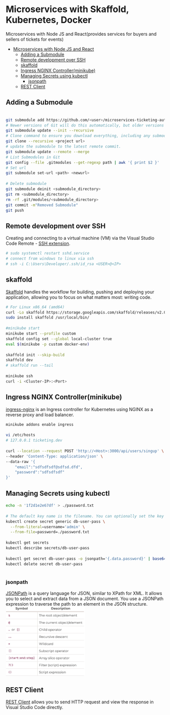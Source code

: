 # Microservices with Skaffold, Kubernetes, Docker
Microservices with Node JS and React(provides services for buyers and sellers of tickets for events)

- [Microservices with Node JS and React](#microservices-with-node-js-and-react)
  - [Adding a Submodule](#adding-a-submodule)
  - [Remote development over SSH](#remote-development-over-ssh)
  - [skaffold](#skaffold)
  - [Ingress NGINX Controller(minikube)](#ingress-nginx-controllerminikube)
  - [Managing Secrets using kubectl](#managing-secrets-using-kubectl)
    - [jsonpath](#jsonpath)
  - [REST Client](#rest-client)
  
## Adding a Submodule

```sh

git submodule add https://github.com/<user>/microservices-ticketing-auth auth
# Newer versions of Git will do this automatically, but older versions will require you to explicitly tell Git to download the contents of submodule
git submodule update --init --recursive
# Clone command to ensure you download everything, including any submodules
git clone --recursive <project url>
# update the submodule to the latest remote commit.
git submodule update --remote --merge
# List Submodules in Git
git config --file .gitmodules --get-regexp path | awk '{ print $2 }'
# Set url 
git submodule set-url <path> <newurl>

# Delete submodule
git submodule deinit <submodule_directory>
git rm <submodule_directory>
rm -rf .git/modules/<submodule_directory>
git commit -m"Removed Submodule"
git push
```
## Remote development over SSH
Creating and connecting to a virtual machine (VM) via the Visual Studio Code Remote - [SSH extension](https://code.visualstudio.com/docs/remote/ssh-tutorial). 
```sh
# sudo systemctl restart sshd.service
# connect from windows to linux via ssh
# ssh -i C:\Users\Developer/.ssh/id_rsa <USER>@<IP>
```

## skaffold
[Skaffold](https://skaffold.dev/docs/quickstart/) handles the workflow for building, pushing and deploying your application, allowing you to focus on what matters most: writing code.
```sh
# For Linux x86_64 (amd64)
curl -Lo skaffold https://storage.googleapis.com/skaffold/releases/v2.0.0/skaffold-linux-amd64 && \
sudo install skaffold /usr/local/bin/

#minikube start
minikube start --profile custom
skaffold config set --global local-cluster true
eval $(minikube -p custom docker-env)

skaffold init --skip-build
skaffold dev
# skaffold run --tail

minikube ssh
curl -i <Cluster-IP>:<Port>
```

## Ingress NGINX Controller(minikube)
[ingress-nginx](https://kubernetes.github.io/ingress-nginx/deploy/#minikube) is an Ingress controller for Kubernetes using NGINX as a reverse proxy and load balancer.
```sh
minikube addons enable ingress

vi /etc/hosts
# 127.0.0.1 ticketing.dev

curl --location --request POST 'http://<Host>:3000/api/users/singup' \
--header 'Content-Type: application/json' \
--data-raw '{
    "email":"sdfsdfsdf@sdfsd.dfd",
    "password":"sdfsdfsdf"
}'
```

## Managing Secrets using kubectl
```sh 
echo -n '1f2d1e2e67df' > ./password.txt

# The default key name is the filename. You can optionally set the key name
kubectl create secret generic db-user-pass \
  --from-literal=username='admin' \
  --from-file=password=./password.txt

kubectl get secrets
kubectl describe secrets/db-user-pass

kubectl get secret db-user-pass -o jsonpath='{.data.password}' | base64 --decode
kubectl delete secret db-user-pass
  
```
### jsonpath
[JSONPath](https://jsonpath.com/) is a query language for JSON, similar to XPath for XML. It allows you to select and extract data from a JSON document. You use a JSONPath expression to traverse the path to an element in the JSON structure.
<img src="./public/assets/images/jsonpath.jpeg" alt="jsonpath" width="250"/>

## REST Client
[REST Client](https://marketplace.visualstudio.com/items?itemName=humao.rest-client) allows you to send HTTP request and view the response in Visual Studio Code directly.
